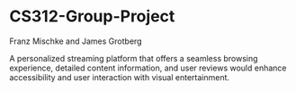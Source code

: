 # CS312-Group-Project
Franz Mischke and James Grotberg

A personalized streaming platform that offers a seamless browsing experience, detailed content information, and user reviews would enhance accessibility and user interaction with visual entertainment.

